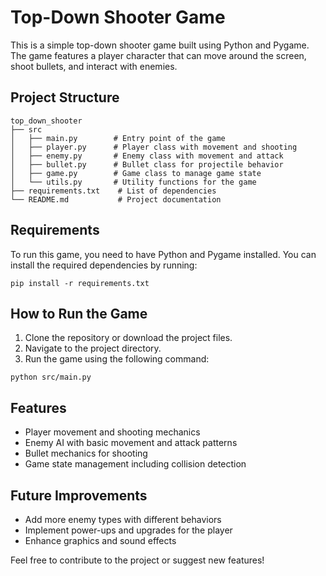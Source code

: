 # Top-Down Shooter Game

This is a simple top-down shooter game built using Python and Pygame. The game features a player character that can move around the screen, shoot bullets, and interact with enemies.

## Project Structure

```
top_down_shooter
├── src
│   ├── main.py        # Entry point of the game
│   ├── player.py      # Player class with movement and shooting
│   ├── enemy.py       # Enemy class with movement and attack
│   ├── bullet.py      # Bullet class for projectile behavior
│   ├── game.py        # Game class to manage game state
│   └── utils.py       # Utility functions for the game
├── requirements.txt    # List of dependencies
└── README.md           # Project documentation
```

## Requirements

To run this game, you need to have Python and Pygame installed. You can install the required dependencies by running:

```
pip install -r requirements.txt
```

## How to Run the Game

1. Clone the repository or download the project files.
2. Navigate to the project directory.
3. Run the game using the following command:

```
python src/main.py
```

## Features

- Player movement and shooting mechanics
- Enemy AI with basic movement and attack patterns
- Bullet mechanics for shooting
- Game state management including collision detection

## Future Improvements

- Add more enemy types with different behaviors
- Implement power-ups and upgrades for the player
- Enhance graphics and sound effects

Feel free to contribute to the project or suggest new features!